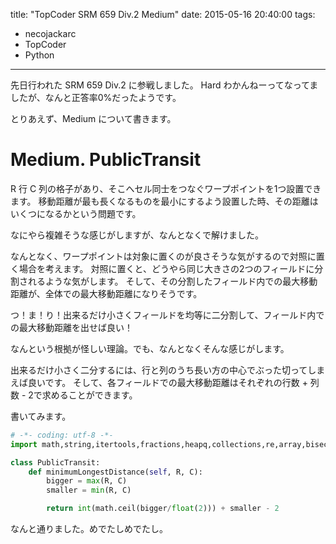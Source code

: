 title: "TopCoder SRM 659 Div.2 Medium"
date: 2015-05-16 20:40:00
tags:
- necojackarc
- TopCoder
- Python
---

先日行われた SRM 659 Div.2 に参戦しました。
Hard わかんねーってなってましたが、なんと正答率0%だったようです。

とりあえず、Medium について書きます。

# Medium. PublicTransit
R 行 C 列の格子があり、そこへセル同士をつなぐワープポイントを1つ設置できます。
移動距離が最も長くなるものを最小にするよう設置した時、その距離はいくつになるかという問題です。

なにやら複雑そうな感じがしますが、なんとなくで解けました。

なんとなく、ワープポイントは対象に置くのが良さそうな気がするので対照に置く場合を考えます。
対照に置くと、どうやら同じ大きさの2つのフィールドに分割されるような気がします。
そして、その分割したフィールド内での最大移動距離が、全体での最大移動距離になりそうです。

つ！ま！り！出来るだけ小さくフィールドを均等に二分割して、フィールド内での最大移動距離を出せば良い！

なんという根拠が怪しい理論。でも、なんとなくそんな感じがします。

出来るだけ小さく二分するには、行と列のうち長い方の中心でぶった切ってしまえば良いです。
そして、各フィールドでの最大移動距離はそれぞれの行数 + 列数 - 2で求めることができます。

書いてみます。

```Python
# -*- coding: utf-8 -*-
import math,string,itertools,fractions,heapq,collections,re,array,bisect

class PublicTransit:
    def minimumLongestDistance(self, R, C):
        bigger = max(R, C)
        smaller = min(R, C)

        return int(math.ceil(bigger/float(2))) + smaller - 2
```

なんと通りました。めでたしめでたし。
